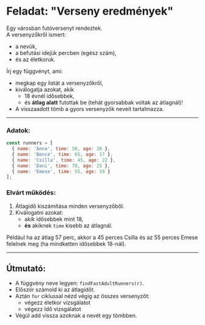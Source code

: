 # Feladat: "Verseny eredmények"

Egy városban futóversenyt rendeztek.  
A versenyzőkről ismert:
- a nevük,
- a befutási idejük percben (egész szám),
- és az életkoruk.

Írj egy függvényt, ami:
- megkap egy listát a versenyzőkről,
- kiválogatja azokat, akik
  - 18 évnél idősebbek,
  - és **átlag alatt** futottak be (tehát gyorsabbak voltak az átlagnál)!
- A visszaadott tömb a gyors versenyzők neveit tartalmazza.

---

### Adatok:

```javascript
const runners = [
  { name: 'Anna', time: 50, age: 20 },
  { name: 'Bence', time: 65, age: 17 },
  { name: 'Csilla', time: 45, age: 22 },
  { name: 'Dani', time: 70, age: 25 },
  { name: 'Emese', time: 55, age: 19 }
];
```

### Elvárt működés:

1. Átlagidő kiszámítása minden versenyzőből.
2. Kiválogatni azokat:
   - akik idősebbek mint 18,
   - **és** akiknek `time` kisebb az átlagnál.

Például ha az átlag 57 perc, akkor a 45 perces Csilla és az 55 perces Emese felelnek meg (ha mindketten idősebbek 18-nál).

---

## Útmutató:

- A függvény neve legyen: `findFastAdultRunners(r)`.
- Először számold ki az átlagidőt.
- Aztán `for` ciklussal nézd végig az összes versenyzőt:
  - végezz életkor vizsgálatot
  - végezz Idő vizsgálatot
- Végül add vissza azoknak a nevét egy tömbben.

